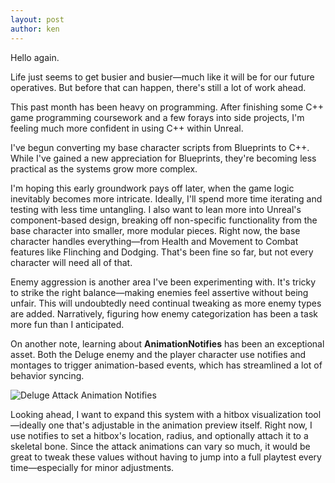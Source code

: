 ```yaml
---
layout: post
author: ken
---
```


Hello again.

Life just seems to get busier and busier—much like it will be for our future operatives.
But before that can happen, there's still a lot of work ahead. 

This past month has been heavy on programming. After finishing some C++ game programming coursework and a few forays into side projects, I'm feeling much more confident in using C++ within Unreal.    

I've begun converting my base character scripts from Blueprints to C++. While I've gained a new appreciation for Blueprints, they're becoming less practical as the systems grow more complex. 

I'm hoping this early groundwork pays off later, when the game logic inevitably becomes more intricate. Ideally, I'll spend more time iterating and testing with less time untangling. I also want to lean more into Unreal's component-based design, breaking off non-specific functionality from the base character into smaller, more modular pieces. Right now, the base character handles everything—from Health and Movement to Combat features like Flinching and Dodging. That's been fine so far, but not every character will need all of that.

Enemy aggression is another area I've been experimenting with. It's tricky to strike the right balance—making enemies feel assertive without being unfair. This will undoubtedly need continual tweaking as more enemy types are added. Narratively, figuring how enemy categorization has been a task more fun than I anticipated. 

On another note, learning about **AnimationNotifies** has been an exceptional asset. Both the Deluge enemy and the player character use notifies and montages to trigger animation-based events, which has streamlined a lot of behavior syncing.

![Deluge Attack Animation Notifies](/projectghostsite/assets/images/deluge_attack_montage_an.png "Animation Notifies")

Looking ahead, I want to expand this system with a hitbox visualization tool—ideally one that's adjustable in the animation preview itself. Right now, I use notifies to set a hitbox's location, radius, and optionally attach it to a skeletal bone. Since the attack animations can vary so much, it would be great to tweak these values without having to jump into a full playtest every time—especially for minor adjustments. 

